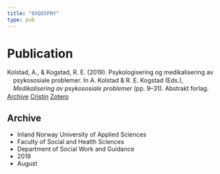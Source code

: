 ```yaml
---
title: "8XQ85PNY"
type: pub
---
```

<h1>Publication</h1>
<article id="csl-bib-container-8XQ85PNY" class="csl-bib-container">
  <div class="csl-bib-body" style="line-height: 1.35; padding-left: 1em; text-indent:-1em;">
  <div class="csl-entry">Kolstad, A., &amp; Kogstad, R. E. (2019). Psykologisering og medikalisering av psykososiale problemer. In A. Kolstad &amp; R. E. Kogstad (Eds.), <i>Medikalisering av psykososiale problemer</i> (pp. 9&#x2013;31). Abstrakt forlag.</div>
</div>
  <div class="csl-bib-buttons">
    <a href="#taxonomy-article-8XQ85PNY" class="csl-bib-button">Archive</a>
    <a href="https://app.cristin.no/results/show.jsf?id=1718270" alt="Cristin URL" class="csl-bib-button">Cristin</a>
    <a href="http://zotero.org/groups/5402882/items/8XQ85PNY" alt="Zotero URL" class="csl-bib-button">Zotero</a>
  </div>
  <div id="csl-bib-meta-container-8XQ85PNY"></div>
</article>
<div id="csl-bib-meta-8XQ85PNY" class="csl-bib-meta">
  <article id="taxonomy-article-8XQ85PNY" class="taxonomy-article">
    <h1>Archive</h1>
    <ul>
      <li>Inland Norway University of Applied Sciences</li>
      <li>Faculty of Social and Health Sciences</li>
      <li>Department of Social Work and Guidance</li>
      <li>2019</li>
      <li>August</li>
    </ul>
  </article>
</div>
